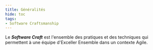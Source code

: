 ```yaml
---
title: Généralités
hide: toc
tags:
- Software Craftsmanship
---
```


Le **_Software Craft_** est l'ensemble des pratiques et des techniques qui permettent à une équipe d'Exceller Ensemble dans un contexte Agile.